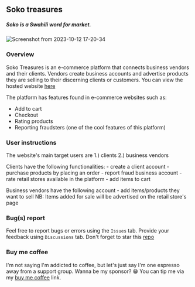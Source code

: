 ## Soko treasures
##### Soko is a Swahili word for market.

![Screenshot from 2023-10-12 17-20-34](https://github.com/morikeli/soko-kubwa/assets/78599959/409ee1d4-c974-492d-a4fa-1e279dc17f44)

### Overview
Soko Treasures is an e-commerce platform that connects business vendors and their clients. Vendors create business accounts and advertise products they are selling to their discerning clients or customers. You can view the hosted website [here](https://soko-rebd.onrender.com/index/)

The platform has features found in e-commerce websites such as:
  - Add to cart
  - Checkout
  - Rating products
  - Reporting fraudsters (one of the cool features of this platform)


### User instructions
  The website's main target users are
    1.) clients
    2.) business vendors

  Clients have the following functionalities:
    - create a client account
    - purchase products by placing an order
    - report fraud business account
    - rate retail stores available in the platform
    - add items to cart

  Business vendors have the following account
    - add items/products they want to sell
    NB: Items added for sale will be advertised on the retail store's page


### Bug(s) report
  Feel free to report bugs or errors using the `Issues` tab. Provide your feedback using `Discussions` tab. Don't forget to star this [repo](https://github.com/morikeli/soko-treasures/)

### Buy me coffee
  I'm not saying I'm addicted to coffee, but let's just say I'm one espresso away from a support group. Wanna be my sponsor? 😁
  You can tip me via my [buy me coffee](https://www.buymeacoffee.com/keli.io) link.
